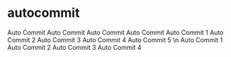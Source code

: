 # autocommit
Auto Commit
Auto Commit
Auto Commit
Auto Commit
Auto Commit 1
Auto Commit 2
Auto Commit 3
Auto Commit 4
Auto Commit 5
\n
Auto Commit 1
Auto Commit 2
Auto Commit 3
Auto Commit 4

